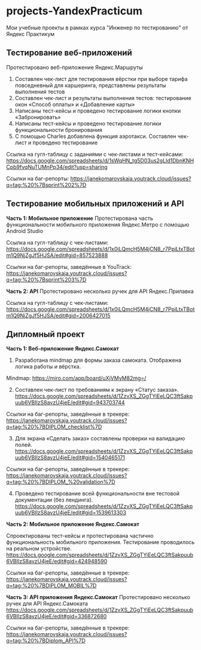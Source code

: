 # projects-YandexPracticum
Мои учебные проекты в рамках курса "Инженер по тестированию" от Яндекс Практикум

## Тестирование веб-приложений
Протестировано веб-приложение Яндекс.Маршруты
1) Составлен чек-лист для тестирования вёрстки при выборе тарифа повседневный для каршеринга, представлены результаты выполнения тестов
2) Составлен чек-лист и результаты выполнения тестов: тестирование окон «Способ оплаты» и «Добавление карты»
3) Написаны тест-кейсы и проведено тестирование логики кнопки «Забронировать»
4) Написаны тест-кейсы и проведено тестирование логики функциональности бронирования
5) С помощью Charles добавлена функция аэротакси. Составлен чек-лист и проведено тестирование

Ссылка на гугл-таблицу с заданиями с чек-листами и тест-кейсами: 
https://docs.google.com/spreadsheets/d/1sWqHN_tg5D03us2gLld1DbnKNHCpb9fvqNuTUMnPp34/edit?usp=sharing

Ссылки на баг-репорты:
https://janekomarovskaja.youtrack.cloud/issues?q=tag:%20%7Bsprint%202%7D

## Тестирование мобильных приложений и API

**Часть 1: Мобильное приложение**
Протестирована часть функциональности мобильного приложения Яндекс.Метро с помощью Android Studio

Ссылка на гугл-таблицу с чек-листами:
https://docs.google.com/spreadsheets/d/1x0iLQmcH5M4jCN8_r7PpiLtxTBotm1Q9NjZgJf5HJSA/edit#gid=857523888

Ссылки на баг-репорты, заведённые в YouTrack:
https://janekomarovskaja.youtrack.cloud/issues?q=tag:%20%7Bsprint%203%7D

**Часть 2: API**
Протестировано несколько ручек для API Яндекс.Прилавка

Ссылка на гугл-таблицу с чек-листами:
https://docs.google.com/spreadsheets/d/1x0iLQmcH5M4jCN8_r7PpiLtxTBotm1Q9NjZgJf5HJSA/edit#gid=2006427015

## Дипломный проект

**Часть 1: Веб-приложение Яндекс.Самокат**

1) Разработана mindmap для формы заказа самоката. Отображена логика работы и вёрстка.

Mindmap:
https://miro.com/app/board/uXjVMyM82mg=/

2) Составлен чек-лист по требованиям к экрану «Статус заказа».
https://docs.google.com/spreadsheets/d/1ZzvXS_ZGgTYiEeLQC3ftSakpuub6VBIlzS8avzU4jeE/edit#gid=943703744

Ссылки на баг-репорты, заведённые в трекере:
https://janekomarovskaja.youtrack.cloud/issues?q=tag:%20%7BDIPLOM_checklist%7D 

3) Для экрана «Сделать заказ» составлены проверки на валидацию полей. 
https://docs.google.com/spreadsheets/d/1ZzvXS_ZGgTYiEeLQC3ftSakpuub6VBIlzS8avzU4jeE/edit#gid=1540465171

Ссылки на баг-репорты, заведённые в трекере:
https://janekomarovskaja.youtrack.cloud/issues?q=tag:%20%7BDIPLOM_%20validation%7D 

4) Проведено тестирование всей функциональности вне тестовой документации (без лендинга).
https://docs.google.com/spreadsheets/d/1ZzvXS_ZGgTYiEeLQC3ftSakpuub6VBIlzS8avzU4jeE/edit#gid=1539613303


**Часть 2: Мобильное приложение Яндекс.Самокат**

Спроектированы тест-кейсы и протестирована частично функциональность мобильного приложения. Тестирование проводилось на реальном устройстве.
https://docs.google.com/spreadsheets/d/1ZzvXS_ZGgTYiEeLQC3ftSakpuub6VBIlzS8avzU4jeE/edit#gid=424948590

Ссылки на баг-репорты, заведённые в трекере:
https://janekomarovskaja.youtrack.cloud/issues?q=tag:%20%7BDIPLOM_MOBIL%7D

**Часть 3: API приложения Яндекс.Самокат**
Протестировано несколько ручек для API Яндекс.Самоката
https://docs.google.com/spreadsheets/d/1ZzvXS_ZGgTYiEeLQC3ftSakpuub6VBIlzS8avzU4jeE/edit#gid=336872680

Ссылки на баг-репорты, заведённые в трекере:
https://janekomarovskaja.youtrack.cloud/issues?q=tag:%20%7BDiplom_API%7D




